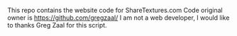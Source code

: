 This repo contains the website code for ShareTextures.com Code original owner is https://github.com/gregzaal/
I am not a web developer, I would like to thanks Greg Zaal for this script. 
